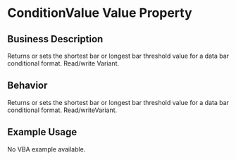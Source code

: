 # ConditionValue Value Property

## Business Description
Returns or sets the shortest bar or longest bar threshold value for a data bar conditional format. Read/write Variant.

## Behavior
Returns or sets the shortest bar or longest bar threshold value for a data bar conditional format. Read/writeVariant.

## Example Usage
No VBA example available.